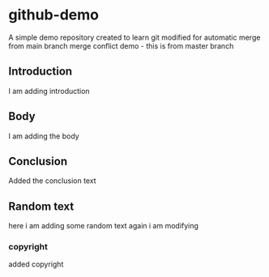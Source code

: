 # github-demo
A simple demo repository created to learn git
modified for automatic merge from main branch
merge conflict demo - this is from master branch

## Introduction

I am adding introduction

## Body

I am adding the body

## Conclusion

Added the conclusion text

## Random text

here i am adding some random text
again i am modifying 

### copyright

added copyright
